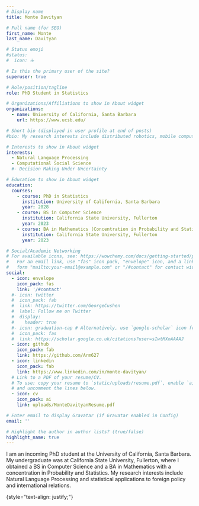 ```yaml
---
# Display name
title: Monte Davityan

# Full name (for SEO)
first_name: Monte
last_name: Davityan

# Status emoji
#status:
#  icon: ☕️

# Is this the primary user of the site?
superuser: true

# Role/position/tagline
role: PhD Student in Statistics

# Organizations/Affiliations to show in About widget
organizations:
  - name: University of California, Santa Barbara
    url: https://www.ucsb.edu/

# Short bio (displayed in user profile at end of posts)
#bio: My research interests include distributed robotics, mobile computing and programmable matter.

# Interests to show in About widget
interests:
  - Natural Language Processing
  - Computational Social Science
  #- Decision Making Under Uncertainty

# Education to show in About widget
education:
  courses:
    - course: PhD in Statistics
      institution: University of California, Santa Barbara
      year: 2028
    - course: BS in Computer Science
      institution: California State University, Fullerton
      year: 2023
    - course: BA in Mathematics (Concentration in Probability and Statistics)
      institution: California State University, Fullerton
      year: 2023

# Social/Academic Networking
# For available icons, see: https://wowchemy.com/docs/getting-started/page-builder/#icons
#   For an email link, use "fas" icon pack, "envelope" icon, and a link in the
#   form "mailto:your-email@example.com" or "/#contact" for contact widget.
social:
  - icon: envelope
    icon_pack: fas
    link: '/#contact'
  #- icon: twitter
  #  icon_pack: fab
  #  link: https://twitter.com/GeorgeCushen
  #  label: Follow me on Twitter
  #  display:
  #    header: true
  #- icon: graduation-cap # Alternatively, use `google-scholar` icon from `ai` icon pack
  #  icon_pack: fas
  #  link: https://scholar.google.co.uk/citations?user=sIwtMXoAAAAJ
  - icon: github
    icon_pack: fab
    link: https://github.com/Arm627
  - icon: linkedin
    icon_pack: fab
    link: https://www.linkedin.com/in/monte-davityan/
  # Link to a PDF of your resume/CV.
  # To use: copy your resume to `static/uploads/resume.pdf`, enable `ai` icons in `params.yaml`,
  # and uncomment the lines below.
  - icon: cv
    icon_pack: ai
    link: uploads/MonteDavityanResume.pdf

# Enter email to display Gravatar (if Gravatar enabled in Config)
email: ''

# Highlight the author in author lists? (true/false)
highlight_name: true
---
```


I am an incoming PhD student at the University of California, Santa Barbara. My undergraduate was at California State University, Fullerton, where I obtained a BS in Computer Science and a BA in Mathematics with a concentration in Probability and Statistics. My research interests include Natural Language Processing and statistical applications to foreign policy and international relations.


{style="text-align: justify;"}
